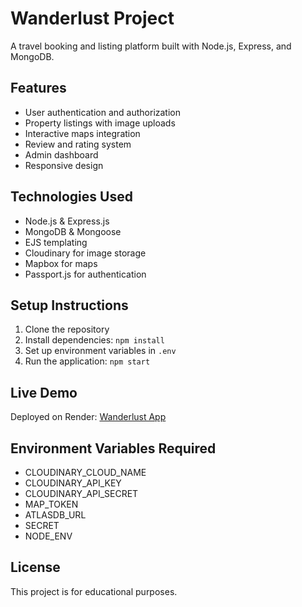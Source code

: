 # Wanderlust Project

A travel booking and listing platform built with Node.js, Express, and MongoDB.

## Features
- User authentication and authorization
- Property listings with image uploads
- Interactive maps integration
- Review and rating system
- Admin dashboard
- Responsive design

## Technologies Used
- Node.js & Express.js
- MongoDB & Mongoose
- EJS templating
- Cloudinary for image storage
- Mapbox for maps
- Passport.js for authentication

## Setup Instructions
1. Clone the repository
2. Install dependencies: `npm install`
3. Set up environment variables in `.env`
4. Run the application: `npm start`

## Live Demo
Deployed on Render: [Wanderlust App](https://wanderlust-6k6z.onrender.com/)

## Environment Variables Required
- CLOUDINARY_CLOUD_NAME
- CLOUDINARY_API_KEY
- CLOUDINARY_API_SECRET
- MAP_TOKEN
- ATLASDB_URL
- SECRET
- NODE_ENV

## License
This project is for educational purposes.
